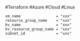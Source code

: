 #Terraform #Azure #Cloud #Linux 

```hcl
vm_name                = "xxx"
resource_group_name    = "xxx"
kv_name                = "xxx"
kv_resource_group_name = "xxx"
subnet_id              = "xxx"
```

